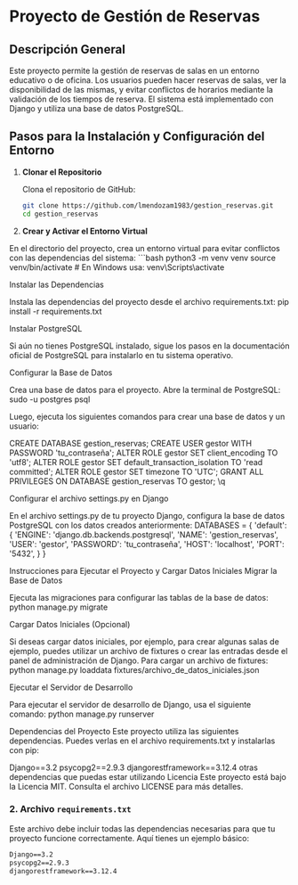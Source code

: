 # Proyecto de Gestión de Reservas

## Descripción General

Este proyecto permite la gestión de reservas de salas en un entorno educativo o de oficina. Los usuarios pueden hacer reservas de salas, ver la disponibilidad de las mismas, y evitar conflictos de horarios mediante la validación de los tiempos de reserva. El sistema está implementado con Django y utiliza una base de datos PostgreSQL.

## Pasos para la Instalación y Configuración del Entorno

1. **Clonar el Repositorio**

   Clona el repositorio de GitHub:

   ```bash
   git clone https://github.com/lmendozam1983/gestion_reservas.git
   cd gestion_reservas

2. **Crear y Activar el Entorno Virtual**

En el directorio del proyecto, crea un entorno virtual para evitar conflictos con las dependencias del sistema:
    ```bash
    python3 -m venv venv
    source venv/bin/activate  # En Windows usa: venv\Scripts\activate

Instalar las Dependencias

Instala las dependencias del proyecto desde el archivo requirements.txt:
pip install -r requirements.txt

Instalar PostgreSQL

Si aún no tienes PostgreSQL instalado, sigue los pasos en la documentación oficial de PostgreSQL para instalarlo en tu sistema operativo.

Configurar la Base de Datos

Crea una base de datos para el proyecto. Abre la terminal de PostgreSQL:
sudo -u postgres psql

Luego, ejecuta los siguientes comandos para crear una base de datos y un usuario:

CREATE DATABASE gestion_reservas;
CREATE USER gestor WITH PASSWORD 'tu_contraseña';
ALTER ROLE gestor SET client_encoding TO 'utf8';
ALTER ROLE gestor SET default_transaction_isolation TO 'read committed';
ALTER ROLE gestor SET timezone TO 'UTC';
GRANT ALL PRIVILEGES ON DATABASE gestion_reservas TO gestor;
\q

Configurar el archivo settings.py en Django

En el archivo settings.py de tu proyecto Django, configura la base de datos PostgreSQL con los datos creados anteriormente:
DATABASES = {
    'default': {
        'ENGINE': 'django.db.backends.postgresql',
        'NAME': 'gestion_reservas',
        'USER': 'gestor',
        'PASSWORD': 'tu_contraseña',
        'HOST': 'localhost',
        'PORT': '5432',
    }
}

Instrucciones para Ejecutar el Proyecto y Cargar Datos Iniciales
Migrar la Base de Datos

Ejecuta las migraciones para configurar las tablas de la base de datos:
python manage.py migrate

Cargar Datos Iniciales (Opcional)

Si deseas cargar datos iniciales, por ejemplo, para crear algunas salas de ejemplo, puedes utilizar un archivo de fixtures o crear las entradas desde el panel de administración de Django. Para cargar un archivo de fixtures:
python manage.py loaddata fixtures/archivo_de_datos_iniciales.json

Ejecutar el Servidor de Desarrollo

Para ejecutar el servidor de desarrollo de Django, usa el siguiente comando:
python manage.py runserver

Dependencias del Proyecto
Este proyecto utiliza las siguientes dependencias. Puedes verlas en el archivo requirements.txt y instalarlas con pip:

Django==3.2
psycopg2==2.9.3
djangorestframework==3.12.4
otras dependencias que puedas estar utilizando
Licencia
Este proyecto está bajo la Licencia MIT. Consulta el archivo LICENSE para más detalles.


### 2. Archivo `requirements.txt`

Este archivo debe incluir todas las dependencias necesarias para que tu proyecto funcione correctamente. Aquí tienes un ejemplo básico:

```txt
Django==3.2
psycopg2==2.9.3
djangorestframework==3.12.4


